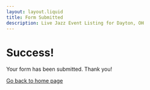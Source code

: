 ```yaml
---
layout: layout.liquid
title: Form Submitted
description: Live Jazz Event Listing for Dayton, OH
---
```


# Success!
Your form has been submitted. Thank you!

<a class="btn" href="/">Go back to home page</a>
